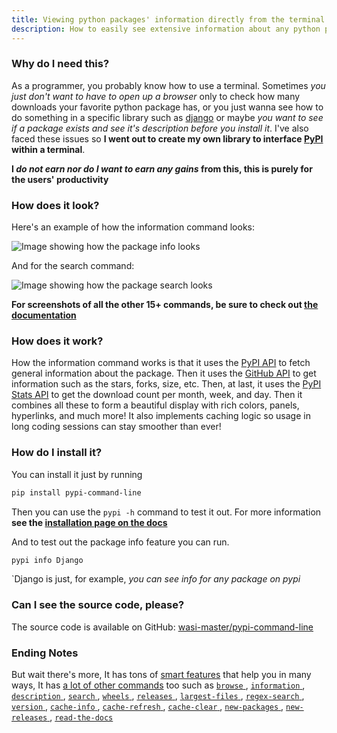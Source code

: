 ```yaml
---
title: Viewing python packages' information directly from the terminal
description: How to easily see extensive information about any python package directly from the terminal
---
```


### Why do I need this?

As a programmer, you probably know how to use a terminal. Sometimes *you just don't want to have to open up a browser* only to check how many downloads your favorite python package has, or you just wanna see how to do something in a specific library such as [django](https://www.djangoproject.com/ "Django makes it easier to build better web apps more quickly and with less code.") or maybe *you want to see if a package exists and see it's description before you install it*. I've also faced these issues so **I went out to create my own library to interface  [PyPI](https://pypi.org/ "The Python Package Index, abbreviated as PyPI (/ˌpaɪpiˈaɪ/) is the official third-party software repository for Python") within a terminal**. 

**I *do not earn nor do I want to earn any gains* from this, this is purely for the users' productivity**

### How does it look?

Here's an example of how the information command looks:

![Image showing how the package info looks](https://dev-to-uploads.s3.amazonaws.com/uploads/articles/qgr3mb9bjz6cwworzvf4.png)

And for the search command:

![Image showing how the package search looks](https://dev-to-uploads.s3.amazonaws.com/uploads/articles/hx5ip7cgpgkic5krmj9k.png)

**For screenshots of all the other 15+ commands, be sure to check out [the documentation](https://wasi-master.github.io/pypi-command-line/usage/)**

### How does it work?

How the information command works is that it uses the [PyPI API](https://warehouse.pypa.io/api-reference/json.html "Documentation for PyPI JSON API") to fetch general information about the package. Then it uses the [GitHub API](https://docs.github.com/en/rest/reference/repos#get-a-repository "Documentation page for getting a repo information from the GitHub API") to get information such as the stars, forks, size, etc. Then, at last, it uses the [PyPI Stats API](https://pypistats.org/api/ "PyPI Stats provides Analytics for PyPI packages") to get the download count per month, week, and day. Then it combines all these to form a beautiful display with rich colors, panels, hyperlinks, and much more! It also implements caching logic so usage in long coding sessions can stay smoother than ever!

### How do I install it?

You can install it just by running

```sh
pip install pypi-command-line
```

Then you can use the `pypi -h` command to test it out. For more information **see the [installation page on the docs](https://wasi-master.github.io/pypi-command-line/install/)**

And to test out the package info feature you can run.

```sh
pypi info Django
```

`Django is just, for example, *you can see info for any package on pypi*

### Can I see the source code, please?

The source code is available on GitHub: [wasi-master/pypi-command-line](https://github.com/wasi-master/pypi-command-line)

### Ending Notes

But wait there's more, It has tons of [smart features](https://wasi-master.github.io/pypi-command-line/smart_features/) that help you in many ways, It has [a lot of other commands](https://wasi-master.github.io/pypi-command-line/usage/) too such as [ `browse` ](https://wasi-master.github.io/pypi-command-line/usage/#browse), [ `information` ](https://wasi-master.github.io/pypi-command-line/usage/#information), [ `description` ](https://wasi-master.github.io/pypi-command-line/usage/#description), [ `search` ](https://wasi-master.github.io/pypi-command-line/usage/#search), [ `wheels` ](https://wasi-master.github.io/pypi-command-line/usage/#wheels), [ `releases` ](https://wasi-master.github.io/pypi-command-line/usage/#releases), [ `largest-files` ](https://wasi-master.github.io/pypi-command-line/usage/#largest-files), [ `regex-search` ](https://wasi-master.github.io/pypi-command-line/usage/#regex-search), [ `version` ](https://wasi-master.github.io/pypi-command-line/usage/#version), [ `cache-info` ](https://wasi-master.github.io/pypi-command-line/usage/#cache-info), [ `cache-refresh` ](https://wasi-master.github.io/pypi-command-line/usage/#cache-refresh), [ `cache-clear` ](https://wasi-master.github.io/pypi-command-line/usage/#cache-clear), [ `new-packages` ](https://wasi-master.github.io/pypi-command-line/usage/#new-packages), [ `new-releases` ](https://wasi-master.github.io/pypi-command-line/usage/#new-releases), [ `read-the-docs` ](https://wasi-master.github.io/pypi-command-line/usage/#read-the-docs)
